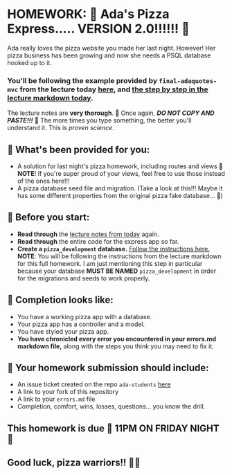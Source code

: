 # HOMEWORK: 🍕 Ada's Pizza Express..... VERSION 2.0!!!!!! 🍕

Ada really loves the pizza website you made her last night. However! Her pizza business has been growing and now she needs a PSQL database hooked up to it. 

### You'll be following the example provided by `final-adaquotes-mvc` from the lecture today [here](https://git.generalassemb.ly/nyc-wdi-ada/LECTURE_U02_D09_ExpressMVC/tree/master/final-adaquotes-mvc), and [the step by step in the lecture markdown today](https://git.generalassemb.ly/nyc-wdi-ada/LECTURE_U02_D09_ExpressMVC/).

The lecture notes are **very thorough**. 🚨 Once again, ***DO NOT COPY AND PASTE!!!*** 🚨 The more times you type something, the better you'll understand it. This is _proven science_.

## 🍕 What's been provided for you:

- A solution for last night's pizza homework, including routes and views 🙌 **NOTE**! If you're super proud of your views, feel free to use those instead of the ones here!!!
- A pizza database seed file and migration. (Take a look at this!!! Maybe it has some different properties from the original pizza fake database... 🤔)

## 🍕 Before you start:

- **Read through** the [lecture notes from today](https://git.generalassemb.ly/nyc-wdi-ada/LECTURE_U02_D09_ExpressMVC/) again.
- **Read through** the entire code for the express app so far.
- **Create a `pizza_development` database.** [Follow the instructions here.](https://git.generalassemb.ly/nyc-wdi-ada/LECTURE_U02_D09_ExpressMVC/#part-1-lets-set-up-our-database) **NOTE**: You will be following the instructions from the lecture markdown for this full homework. I am just mentioning this step in particular because your database **MUST BE NAMED** `pizza_development` in order for the migrations and seeds to work properly.

## 🚀 Completion looks like:

- You have a working pizza app with a database.
- Your pizza app has a controller and a model.
- You have styled your pizza app.
- **You have chronicled every error you encountered in your errors.md markdown file,** along with the steps you think you may need to fix it.

## 🚀 Your homework submission should include:

- An issue ticket created on the repo `ada-students` [here](https://git.generalassemb.ly/nyc-wdi-ada/ada-students/issues/new)
- A link to your fork of this repository
- A link to your `errors.md` file
- Completion, comfort, wins, losses, questions... you know the drill.

## This homework is due 🚨 11PM ON FRIDAY NIGHT 🚨

## Good luck, pizza warriors!! 💪💪
